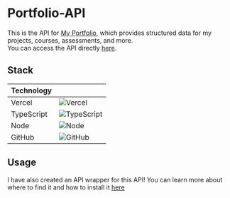 # Portfolio-API

This is the API for [My Portfolio](https://mohammadelhsn.github.io/), which provides structured data for my projects, courses, assessments, and more.  
You can access the API directly [here](https://portfolio-api-fawn-two.vercel.app/api).

## Stack

| Technology |                                                                 |
| ---------- | --------------------------------------------------------------- |
| Vercel     | ![Vercel](https://go-skill-icons.vercel.app/api/icons?i=vercel) |
| TypeScript | ![TypeScript](https://go-skill-icons.vercel.app/api/icons?i=ts) |
| Node       | ![Node](https://go-skill-icons.vercel.app/api/icons?i=nodejs)   |
| GitHub     | ![GitHub](https://go-skill-icons.vercel.app/api/icons?i=github) |

## Usage

I have also created an API wrapper for this API! You can learn more about where to find it and how to install it [here](https://github.com/mohammadelhsn/Portfolio-API-Wrapper)
